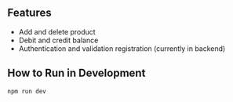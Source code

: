 ## Features

- Add and delete product
- Debit and credit balance
- Authentication and validation registration (currently in backend)

## How to Run in Development

```
npm run dev
```
